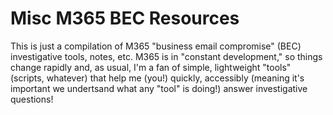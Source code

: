 # Misc M365 BEC Resources

This is just a compilation of M365 "business email compromise" (BEC) investigative tools, notes, etc. M365 is in "constant development," so things change rapidly and, as usual, I'm a fan of simple, lightweight "tools" (scripts, whatever) that help me (you!) quickly, accessibly (meaning it's important we undertsand what any "tool" is doing!) answer investigative questions!
